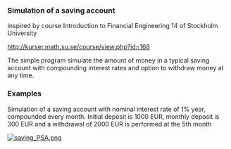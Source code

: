 ### Simulation of a saving account ###

Inspired by course Introduction to Financial Engineering 14 of Stockholm University

http://kurser.math.su.se/course/view.php?id=168

The simple program simulate the amount of money in a typical saving account with compounding interest rates and
option to withdraw money at any time.

### Examples ###
Simulation of a saving account with nominal interest rate of 1% year, compounded every month.
Initial deposit is 1000 EUR, monthly deposit is 300 EUR and a withdrawal of 2000 EUR is performed at the 5th month

[![saving_PSA.png](https://s17.postimg.org/46z9l0s5r/saving_PSA.png)](https://postimg.org/image/t08tlob63/)
